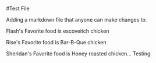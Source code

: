 #Test File

Adding a markdown file that anyone can make changes to. 

Flash's Favorite food is escoveitch chicken

Rise's Favorite food is Bar-B-Que chicken

Sheridan's Favorite food is Honey roasted chicken... Testing